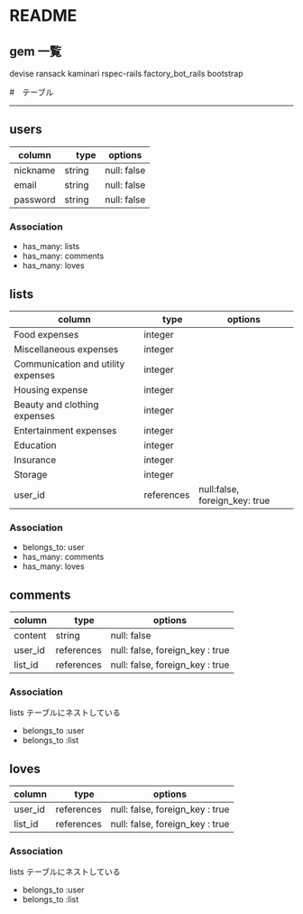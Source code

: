 # README

## gem 一覧

devise
ransack
kaminari
rspec-rails
factory_bot_rails
bootstrap

#　テーブル

---

## users

| column   | 　 type | options     |
| -------- | ------- | ----------- |
| nickname | string  | null: false |
| email    | string  | null: false |
| password | string  | null: false |

### Association

- has_many: lists
- has_many: comments
- has_many: loves

## lists

| column                             | 　 type    | options                       |
| ---------------------------------- | ---------- | ----------------------------- |
| Food expenses                      | integer    |                               |
| Miscellaneous expenses             | integer    |                               |
| Communication and utility expenses | integer    |                               |
| Housing expense                    | integer    |                               |
| Beauty and clothing expenses       | integer    |                               |
| Entertainment expenses             | integer    |                               |
| Education                          | integer    |                               |
| Insurance                          | integer    |                               |
| Storage                            | integer    |                               |
| user_id                            | references | null:false, foreign_key: true |

### Association

- belongs_to: user
- has_many: comments
- has_many: loves

## comments

| column  | 　 type    | options                         |
| ------- | ---------- | ------------------------------- |
| content | string     | null: false                     |
| user_id | references | null: false, foreign_key : true |
| list_id | references | null: false, foreign_key : true |

### Association

lists テーブルにネストしている

- belongs_to :user
- belongs_to :list

## loves

| column  | 　 type    | options                         |
| ------- | ---------- | ------------------------------- |
| user_id | references | null: false, foreign_key : true |
| list_id | references | null: false, foreign_key : true |

### Association

lists テーブルにネストしている

- belongs_to :user
- belongs_to :list
